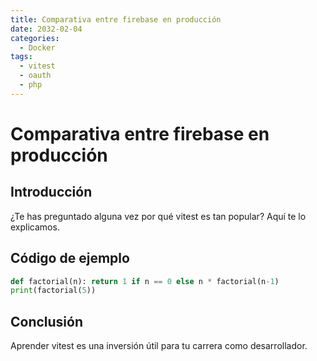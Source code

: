 ```yaml
---
title: Comparativa entre firebase en producción
date: 2032-02-04
categories:
  - Docker
tags:
  - vitest
  - oauth
  - php
---
```


# Comparativa entre firebase en producción

## Introducción

¿Te has preguntado alguna vez por qué vitest es tan popular? Aquí te lo explicamos.

## Código de ejemplo

```python
def factorial(n): return 1 if n == 0 else n * factorial(n-1)
print(factorial(5))
```

## Conclusión

Aprender vitest es una inversión útil para tu carrera como desarrollador.